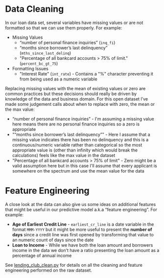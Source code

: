 # Data Cleaning
In our loan data set, several variables have missing values or are not formatted so that we can use them properly.  For example:

* Missing Values
    * “number of personal finance inquiries” (`inq_fi`)
    * “months since borrower’s last delinquency” (`mths_since_last_delinq`)
    * "Percentage of all bankcard accounts > 75% of limit." (`percent_bc_gt_75`) 
* Formatting Issues
    * "Interest Rate" (`int_rate`) - Contains a "%" character preventing it from being used as a numeric variable

Replacing missing values with the mean of existing values or zero are common practices but these decisions should really be driven by knowledge of the data and business domain.  For this open dataset I’ve made some judgement calls about when to replace with zero, the mean or the max value:
* “number of personal finance inquiries” - I'm assuming a missing value here means there are no personal finance inquiries so a zero is appropriate
*  "“months since borrower’s last delinquency”" - Here I assume that a missing value indicates there has been no delinquency and this is a continuous/numeric variable rather than categorical so the most appropriate value is (other than infinity which would break the calculations) feels like the max value in the dataset
* "Percentage of all bankcard accounts > 75% of limit" - Zero might be a valid assumption here but in this case I'll assume that every applicant is somewhere on the spectrum and use the mean value for the data


# Feature Engineering
A close look at the data can also give us some ideas on additional features that might be useful in our predictive model a.k.a “feature engineering”.  For example:
* **Age of Earliest Credit Line** - `earliest_cr_line` is a date variable in the format `MMM-YYYY` but it might be more useful to present the **number of days** since a credit line was first opened by transforming that value to an numeric count of days since the date
* **Loan to Income** - While we have both the loan amount and borrowers income in the data we don't have a ratio presenting the loan amount as a percentage of annual income

See [lending_club_clean.py](lending_club_clean.py) for details on all the cleaning and feature engineering performed on the raw dataset.
